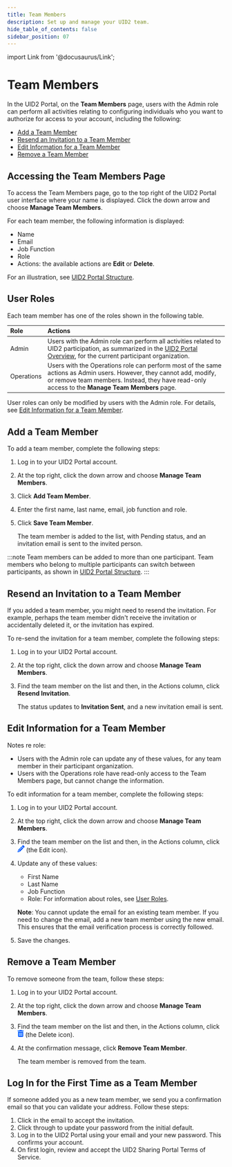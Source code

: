 ```yaml
---
title: Team Members
description: Set up and manage your UID2 team.
hide_table_of_contents: false
sidebar_position: 07
---
```


import Link from '@docusaurus/Link';

# Team Members

In the UID2 Portal, on the **Team Members** page, users with the Admin role can perform all activities relating to configuring individuals who you want to authorize for access to your account, including the following:

- [Add a Team Member](#add-a-team-member)
- [Resend an Invitation to a Team Member](#resend-an-invitation-to-a-team-member) 
- [Edit Information for a Team Member](#edit-information-for-a-team-member) 
- [Remove a Team Member](#remove-a-team-member)

## Accessing the Team Members Page

To access the Team Members page, go to the top right of the UID2 Portal user interface where your name is displayed. Click the down arrow and choose **Manage Team Members**.

For each team member, the following information is displayed:
- Name
- Email
- Job Function
- Role
- Actions: the available actions are **Edit** or **Delete**.

For an illustration, see [UID2 Portal Structure](portal-overview.md#uid2-portal-structure).

## User Roles

Each team member has one of the roles shown in the following table.

| Role | Actions |
| :--- | :--- |
| Admin | Users with the Admin role can perform all activities related to UID2 participation, as summarized in the [UID2 Portal Overview](portal-overview.md), for the current participant organization. |
| Operations | Users with the Operations role can perform most of the same actions as Admin users. However, they cannot add, modify, or remove team members. Instead, they have read-only access to the **Manage Team Members** page. |

User roles can only be modified by users with the Admin role. For details, see [Edit Information for a Team Member](#edit-information-for-a-team-member). 

## Add a Team Member

To add a team member, complete the following steps:

1. Log in to your UID2 Portal account.
1. At the top right, click the down arrow and choose **Manage Team Members**.
1. Click **Add Team Member**.
1. Enter the first name, last name, email, job function and role.
1. Click **Save Team Member**.

   The team member is added to the list, with Pending status, and an invitation email is sent to the invited person.

:::note
Team members can be added to more than one participant. Team members who belong to multiple participants can switch between participants, as shown in [UID2 Portal Structure](portal-overview.md#uid2-portal-structure).
:::

## Resend an Invitation to a Team Member

If you added a team member, you might need to resend the invitation. For example, perhaps the team member didn't receive the invitation or accidentally deleted it, or the invitation has expired.

To re-send the invitation for a team member, complete the following steps:

1. Log in to your UID2 Portal account.
1. At the top right, click the down arrow and choose **Manage Team Members**.
1. Find the team member on the list and then, in the Actions column, click **Resend Invitation**.

   The status updates to **Invitation Sent**, and a new invitation email is sent.

## Edit Information for a Team Member

Notes re role:
- Users with the Admin role can update any of these values, for any team member in their participant organization.
- Users with the Operations role have read-only access to the Team Members page, but cannot change the information.

To edit information for a team member, complete the following steps:

1. Log in to your UID2 Portal account.
1. At the top right, click the down arrow and choose **Manage Team Members**.
1. Find the team member on the list and then, in the Actions column, click ![the Edit icon](images/icon-pencil-solid.png) (the Edit icon).
1. Update any of these values:
   - First Name
   - Last Name
   - Job Function
   - Role: For information about roles, see [User Roles](#user-roles).
   
   **Note**: You cannot update the email for an existing team member. If you need to change the email, add a new team member using the new email. This ensures that the email verification process is correctly followed.
1. Save the changes.

## Remove a Team Member

To remove someone from the team, follow these steps:

1. Log in to your UID2 Portal account.
1. At the top right, click the down arrow and choose **Manage Team Members**.
1. Find the team member on the list and then, in the Actions column, click ![the Delete icon](images/icon-trash-can-solid.png) (the Delete icon).
1. At the confirmation message, click **Remove Team Member**.

   The team member is removed from the team.

## Log In for the First Time as a Team Member

If someone added you as a new team member, we send you a confirmation email so that you can validate your address. Follow these steps:

1. Click in the email to accept the invitation.
1. Click through to update your password from the initial default.
1. Log in to the UID2 Portal using your email and your new password. This confirms your account.
1. On first login, review and accept the UID2 Sharing Portal Terms of Service.
